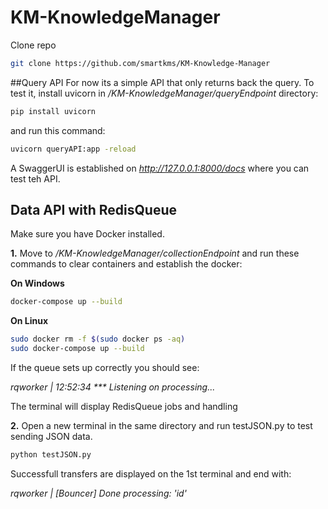 # KM-KnowledgeManager
Clone repo
``` bash
git clone https://github.com/smartkms/KM-Knowledge-Manager
```
##Query API
For now its a simple API that only returns back the query.
To test it, install uvicorn in */KM-KnowledgeManager/queryEndpoint* directory:
``` bash
pip install uvicorn
```
and run this command:
``` bash
uvicorn queryAPI:app -reload
```
A SwaggerUI is established on *http://127.0.0.1:8000/docs*
where you can test teh API.
## Data API with RedisQueue
Make sure you have Docker installed.

**1.** Move to */KM-KnowledgeManager/collectionEndpoint* and run these commands to clear containers and establish the docker:

  **On Windows**
  ``` bash
  docker-compose up --build
  ```
  **On Linux**
  ``` bash
  sudo docker rm -f $(sudo docker ps -aq)
  sudo docker-compose up --build
  ```
  If the queue sets up correctly you should see:
  
  *rqworker    | 12:52:34 *** Listening on processing...*
  
  The terminal will display RedisQueue jobs and handling

**2.** Open a new terminal in the same directory and run testJSON.py to test sending JSON data.
  ``` bash
  python testJSON.py
  ```
  Successfull transfers are displayed on the 1st terminal and end with:
  
  *rqworker    | [Bouncer] Done processing: 'id'*
